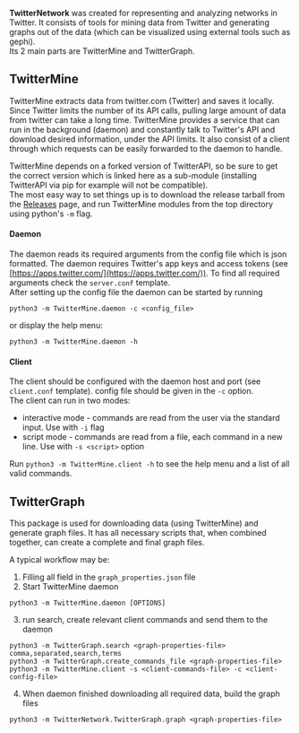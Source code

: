 **TwitterNetwork** was created for representing and analyzing networks in Twitter. It consists of tools for 
mining data from Twitter and generating graphs out of the data (which can be visualized using 
external tools such as gephi).  
Its 2 main parts are TwitterMine and TwitterGraph.



## TwitterMine

TwitterMine extracts data from twitter.com (Twitter) and saves it 
locally. Since Twitter limits the number of its API calls, pulling
large amount of data from twitter can take a long time. 
TwitterMine provides a service that can run in the background 
(daemon) and constantly talk to Twitter's API and download 
desired information, under the API limits. It also consist of a 
client through which requests can be easily forwarded to the 
daemon to handle.


TwitterMine depends on a forked version of TwitterAPI, so be sure to get the correct version which
is linked here as a sub-module (installing TwitterAPI via pip for example will not be compatible).  
The most easy way to set things up is to download the release tarball from the [Releases](https://github.com/jonahar/TwitterMine/releases) page, and run TwitterMine
modules from the top directory using python's `-m` flag.


#### Daemon
The daemon reads its required arguments from the config file
which is json formatted. The daemon requires Twitter's app keys and access tokens
(see [https://apps.twitter.com/](https://apps.twitter.com/)). To 
find all required arguments check the `server.conf` template.  
After setting up the config file the daemon can be started by
running

`python3 -m TwitterMine.daemon -c <config_file>`

or display the help menu:

`python3 -m TwitterMine.daemon -h`


#### Client

The client should be configured with the daemon host and port (see `client.conf` template). config 
file should be given in the `-c` option.  
The client can run in two modes:
- interactive mode - commands are read from the user via the standard input. Use with `-i` flag
- script mode - commands are read from a file, each command in a new line. Use with `-s <script>` option

Run `python3 -m TwitterMine.client -h` to see the help menu and a list of all valid commands.



## TwitterGraph
This package is used for downloading data (using TwitterMine) and generate graph files. It has all 
necessary scripts that, when combined together, can create a complete and final graph files.


A typical workflow may be:
1. Filling all field in the `graph_properties.json` file
2. Start TwitterMine daemon

`python3 -m TwitterMine.daemon [OPTIONS]`

3. run search, create relevant client commands and send them to the daemon  

```
python3 -m TwitterGraph.search <graph-properties-file> comma,separated,search,terms
python3 -m TwitterGraph.create_commands_file <graph-properties-file>
python3 -m TwitterMine.client -s <client-commands-file> -c <client-config-file>
```

4. When daemon finished downloading all required data, build the graph files

`python3 -m TwitterNetwork.TwitterGraph.graph <graph-properties-file>`

